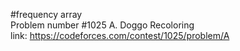 #frequency array <br />
Problem number #1025 A. Doggo Recoloring <br />
link: https://codeforces.com/contest/1025/problem/A
